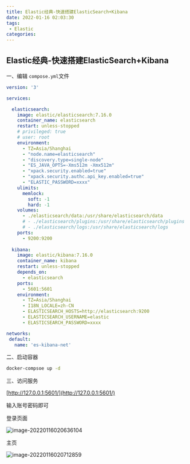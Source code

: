 ```yaml
---
title: Elastic经典-快速搭建ElasticSearch+Kibana
date: 2022-01-16 02:03:30
tags:
 - Elastic
categories:
---
```


## Elastic经典-快速搭建ElasticSearch+Kibana

一、编辑 `compose.yml`文件

```yaml
version: '3'

services:

  elasticsearch:
    image: elastic/elasticsearch:7.16.0
    container_name: elasticsearch
    restart: unless-stopped
    # privileged: true
    # user: root
    environment:
      - TZ=Asia/Shanghai
      - "node.name=elasticsearch"
      - "discovery.type=single-node"
      - "ES_JAVA_OPTS=-Xms512m -Xmx512m"
      - "xpack.security.enabled=true"
      - "xpack.security.authc.api_key.enabled=true"
      - "ELASTIC_PASSWORD=xxxx"
    ulimits:
      memlock:
        soft: -1
        hard: -1
    volumes:
      - ./elasticsearch/data:/usr/share/elasticsearch/data
      # - ./elasticsearch/plugins:/usr/share/elasticsearch/plugins
      # - ./elasticsearch/logs:/usr/share/elasticsearch/logs
    ports:
      - 9200:9200
    
  kibana:
    image: elastic/kibana:7.16.0
    container_name: kibana
    restart: unless-stopped
    depends_on:
      - elasticsearch
    ports:
      - 5601:5601
    environment:
      - TZ=Asia/Shanghai
      - I18N_LOCALE=zh-CN
      - ELASTICSEARCH_HOSTS=http://elasticsearch:9200
      - ELASTICSEARCH_USERNAME=elastic
      - ELASTICSEARCH_PASSWORD=xxxx

networks:
 default:
   name: 'es-kibana-net'

```

二、启动容器

```bash
docker-compsoe up -d
```

三、访问服务

[http://127.0.0.1:5601/](http://127.0.0.1:5601/)

输入账号密码即可



登录页面

![image-20220116020636104](https://s2.loli.net/2022/01/16/xQ3feLyUEJkAdiv.png)



<!-- more --> 

主页

![image-20220116020712859](https://s2.loli.net/2022/01/16/RTZ1keBPlEp3AHu.png)

